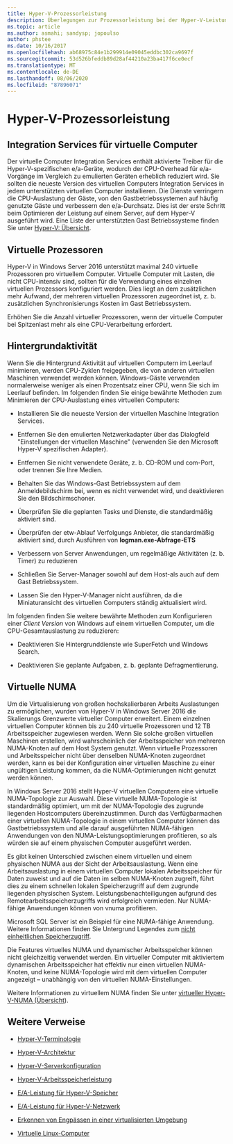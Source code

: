 ```yaml
---
title: Hyper-V-Prozessorleistung
description: Überlegungen zur Prozessorleistung bei der Hyper-V-Leistungsoptimierung
ms.topic: article
ms.author: asmahi; sandysp; jopoulso
author: phstee
ms.date: 10/16/2017
ms.openlocfilehash: ab68975c84e1b299914e09045eddbc302ca9697f
ms.sourcegitcommit: 53d526bfeddb89d28af44210a23ba417f6ce0ecf
ms.translationtype: MT
ms.contentlocale: de-DE
ms.lasthandoff: 08/06/2020
ms.locfileid: "87896071"
---
```

# <a name="hyper-v-processor-performance"></a>Hyper-V-Prozessorleistung


## <a name="virtual-machine-integration-services"></a>Integration Services für virtuelle Computer

Der virtuelle Computer Integration Services enthält aktivierte Treiber für die Hyper-V-spezifischen e/a-Geräte, wodurch der CPU-Overhead für e/a-Vorgänge im Vergleich zu emulierten Geräten erheblich reduziert wird. Sie sollten die neueste Version des virtuellen Computers Integration Services in jedem unterstützten virtuellen Computer installieren. Die Dienste verringern die CPU-Auslastung der Gäste, von den Gastbetriebssystemen auf häufig genutzte Gäste und verbessern den e/a-Durchsatz. Dies ist der erste Schritt beim Optimieren der Leistung auf einem Server, auf dem Hyper-V ausgeführt wird. Eine Liste der unterstützten Gast Betriebssysteme finden Sie unter [Hyper-V: Übersicht](https://technet.microsoft.com/library/hh831531.aspx).

## <a name="virtual-processors"></a>Virtuelle Prozessoren

Hyper-V in Windows Server 2016 unterstützt maximal 240 virtuelle Prozessoren pro virtuellem Computer. Virtuelle Computer mit Lasten, die nicht CPU-intensiv sind, sollten für die Verwendung eines einzelnen virtuellen Prozessors konfiguriert werden. Dies liegt an dem zusätzlichen mehr Aufwand, der mehreren virtuellen Prozessoren zugeordnet ist, z. b. zusätzlichen Synchronisierungs Kosten im Gast Betriebssystem.

Erhöhen Sie die Anzahl virtueller Prozessoren, wenn der virtuelle Computer bei Spitzenlast mehr als eine CPU-Verarbeitung erfordert.

## <a name="background-activity"></a>Hintergrundaktivität

Wenn Sie die Hintergrund Aktivität auf virtuellen Computern im Leerlauf minimieren, werden CPU-Zyklen freigegeben, die von anderen virtuellen Maschinen verwendet werden können. Windows-Gäste verwenden normalerweise weniger als einen Prozentsatz einer CPU, wenn Sie sich im Leerlauf befinden. Im folgenden finden Sie einige bewährte Methoden zum Minimieren der CPU-Auslastung eines virtuellen Computers:

-   Installieren Sie die neueste Version der virtuellen Maschine Integration Services.

-   Entfernen Sie den emulierten Netzwerkadapter über das Dialogfeld "Einstellungen der virtuellen Maschine" (verwenden Sie den Microsoft Hyper-V spezifischen Adapter).

-   Entfernen Sie nicht verwendete Geräte, z. b. CD-ROM und com-Port, oder trennen Sie Ihre Medien.

-   Behalten Sie das Windows-Gast Betriebssystem auf dem Anmeldebildschirm bei, wenn es nicht verwendet wird, und deaktivieren Sie den Bildschirmschoner.

-   Überprüfen Sie die geplanten Tasks und Dienste, die standardmäßig aktiviert sind.

-   Überprüfen der etw-Ablauf Verfolgungs Anbieter, die standardmäßig aktiviert sind, durch Ausführen von **logman.exe-Abfrage-ETS**

-   Verbessern von Server Anwendungen, um regelmäßige Aktivitäten (z. b. Timer) zu reduzieren

-   Schließen Sie Server-Manager sowohl auf dem Host-als auch auf dem Gast Betriebssystem.

-   Lassen Sie den Hyper-V-Manager nicht ausführen, da die Miniaturansicht des virtuellen Computers ständig aktualisiert wird.

Im folgenden finden Sie weitere bewährte Methoden zum Konfigurieren einer *Client Version* von Windows auf einem virtuellen Computer, um die CPU-Gesamtauslastung zu reduzieren:

-   Deaktivieren Sie Hintergrunddienste wie SuperFetch und Windows Search.

-   Deaktivieren Sie geplante Aufgaben, z. b. geplante Defragmentierung.

## <a name="virtual-numa"></a>Virtuelle NUMA

Um die Virtualisierung von großen hochskalierbaren Arbeits Auslastungen zu ermöglichen, wurden von Hyper-V in Windows Server 2016 die Skalierungs Grenzwerte virtueller Computer erweitert. Einem einzelnen virtuellen Computer können bis zu 240 virtuelle Prozessoren und 12 TB Arbeitsspeicher zugewiesen werden. Wenn Sie solche großen virtuellen Maschinen erstellen, wird wahrscheinlich der Arbeitsspeicher von mehreren NUMA-Knoten auf dem Host System genutzt. Wenn virtuelle Prozessoren und Arbeitsspeicher nicht über denselben NUMA-Knoten zugeordnet werden, kann es bei der Konfiguration einer virtuellen Maschine zu einer ungültigen Leistung kommen, da die NUMA-Optimierungen nicht genutzt werden können.

In Windows Server 2016 stellt Hyper-V virtuellen Computern eine virtuelle NUMA-Topologie zur Auswahl. Diese virtuelle NUMA-Topologie ist standardmäßig optimiert, um mit der NUMA-Topologie des zugrunde liegenden Hostcomputers übereinzustimmen. Durch das Verfügbarmachen einer virtuellen NUMA-Topologie in einem virtuellen Computer können das Gastbetriebssystem und alle darauf ausgeführten NUMA-fähigen Anwendungen von den NUMA-Leistungsoptimierungen profitieren, so als würden sie auf einem physischen Computer ausgeführt werden.

Es gibt keinen Unterschied zwischen einem virtuellen und einem physischen NUMA aus der Sicht der Arbeitsauslastung. Wenn eine Arbeitsauslastung in einem virtuellen Computer lokalen Arbeitsspeicher für Daten zuweist und auf die Daten im selben NUMA-Knoten zugreift, führt dies zu einem schnellen lokalen Speicherzugriff auf dem zugrunde liegenden physischen System. Leistungsbenachteiligungen aufgrund des Remotearbeitsspeicherzugriffs wird erfolgreich vermieden. Nur NUMA-fähige Anwendungen können von vnuma profitieren.

Microsoft SQL Server ist ein Beispiel für eine NUMA-fähige Anwendung. Weitere Informationen finden Sie Untergrund Legendes zum [nicht einheitlichen Speicherzugriff](https://technet.microsoft.com/library/ms178144.aspx).

Die Features virtuelles NUMA und dynamischer Arbeitsspeicher können nicht gleichzeitig verwendet werden. Ein virtueller Computer mit aktiviertem dynamischen Arbeitsspeicher hat effektiv nur einen virtuellen NUMA-Knoten, und keine NUMA-Topologie wird mit dem virtuellen Computer angezeigt – unabhängig von den virtuellen NUMA-Einstellungen.

Weitere Informationen zu virtuellem NUMA finden Sie unter [virtueller Hyper-V-NUMA (Übersicht](https://technet.microsoft.com/library/dn282282.aspx)).

## <a name="additional-references"></a>Weitere Verweise

-   [Hyper-V-Terminologie](terminology.md)

-   [Hyper-V-Architektur](architecture.md)

-   [Hyper-V-Serverkonfiguration](configuration.md)

-   [Hyper-V-Arbeitsspeicherleistung](memory-performance.md)

-   [E/A-Leistung für Hyper-V-Speicher](storage-io-performance.md)

-   [E/A-Leistung für Hyper-V-Netzwerk](network-io-performance.md)

-   [Erkennen von Engpässen in einer virtualisierten Umgebung](detecting-virtualized-environment-bottlenecks.md)

-   [Virtuelle Linux-Computer](linux-virtual-machine-considerations.md)
